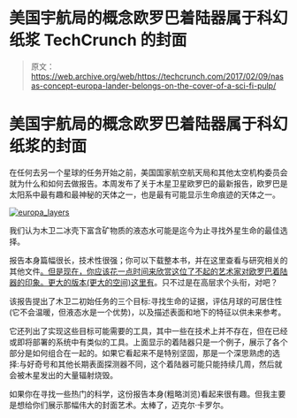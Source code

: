 # 美国宇航局的概念欧罗巴着陆器属于科幻纸浆 TechCrunch 的封面

> 原文：<https://web.archive.org/web/https://techcrunch.com/2017/02/09/nasas-concept-europa-lander-belongs-on-the-cover-of-a-sci-fi-pulp/>

# 美国宇航局的概念欧罗巴着陆器属于科幻纸浆的封面

在任何去另一个星球的任务开始之前，美国国家航空航天局和其他太空机构委员会就为什么和如何去做报告。本周发布了关于木星卫星欧罗巴的最新报告，欧罗巴是太阳系中最有趣和最神秘的天体之一，也是最有可能显示生命痕迹的天体之一。

[![europa_layers](img/352d3660f614ab112c0d95ed50d93fac.png)](https://web.archive.org/web/20230213211559/https://techcrunch.com/wp-content/uploads/2017/02/europa_layers.jpg)

我们认为木卫二冰壳下富含矿物质的液态水可能是迄今为止寻找外星生命的最佳选择。

报告本身篇幅很长，技术性很强；你可以下载整本书，并在这里查看与研究相关的其他文件[。但是现在，你应该花一点时间来欣赏这位了不起的艺术家对欧罗巴着陆器的印象。更大的版本(更大的空间)](https://web.archive.org/web/20230213211559/http://solarsystem.nasa.gov/europa/technical.cfm)[这里有](https://web.archive.org/web/20230213211559/http://solarsystem.nasa.gov/galleries/europa-lander-mission-concept-artists-rendering)。只不过是在高层求个头衔，对吧？

该报告提出了木卫二初始任务的三个目标:寻找生命的证据，评估月球的可居住性(它不会温暖，但液态水是一个优势)，以及描述表面和地下的特征以供未来参考。

它还列出了实现这些目标可能需要的工具，其中一些在技术上并不存在，但在已经或即将部署的系统中有类似的工具。上面显示的着陆器只是一个例子，展示了各个部分是如何组合在一起的。如果它看起来不是特别坚固，那是一个深思熟虑的选择:与好奇号和其他长期表面探测器不同，这个着陆器可能只能持续几周，然后就会被木星发出的大量辐射烧毁。

如果你在寻找一些热门的科学，这份报告本身(粗略浏览)看起来很有趣。但我主要是想给你们展示那幅伟大的封面艺术。太棒了，迈克尔·卡罗尔。